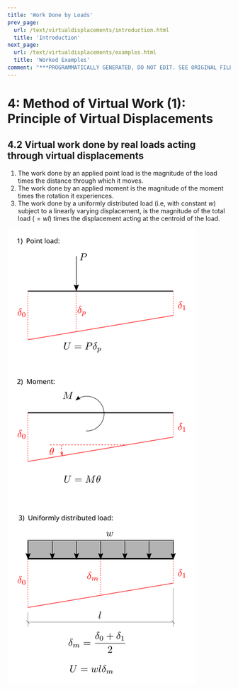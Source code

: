 ```yaml
---
title: 'Work Done by Loads'
prev_page:
  url: /text/virtualdisplacements/introduction.html
  title: 'Introduction'
next_page:
  url: /text/virtualdisplacements/examples.html
  title: 'Worked Examples'
comment: "***PROGRAMMATICALLY GENERATED, DO NOT EDIT. SEE ORIGINAL FILES IN /content***"
---
```

# 4: Method of Virtual Work (1): Principle of Virtual Displacements

## 4.2 Virtual work done by real loads acting through virtual displacements

1. The work done by an applied point load is the magnitude of the load times 
   the distance through which it moves.
2. The work done by an applied moment is the magnitude of the moment times 
   the rotation it experiences.
3. The work done by a uniformly distributed load (i.e, with constant $w$) 
   subject to a linearly varying displacement, is the magnitude of the total 
   load ($=wl$) times the displacement acting at the centroid of the load.

![Figure](../../images/virtualwork/virtualdisplacement/introduction/work-done.svg)
